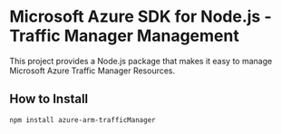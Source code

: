 # Microsoft Azure SDK for Node.js - Traffic Manager Management

This project provides a Node.js package that makes it easy to manage Microsoft Azure Traffic Manager Resources. 

## How to Install

```bash
npm install azure-arm-trafficManager
```